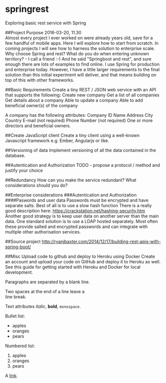 # springrest
Exploring basic rest service with Spring

##Project Purpose
2016-03-20, 11.30  
Almost every project I ever worked on were already years old, save for a few handful of mobile apps. Here I will explore how to start from scratch. In coming projects I will see how to harness the solution to enterprise scale.
Why choose Spring and rest? What do you do when entering unknown territory? - I call a friend :-) And he said "Springboot and rest", and sure enough there are lots of examples to find online. 
I use Spring for production and enterprise today. However, I have a little larger requirements to the final solution than this initial experiment will deliver, and that means building on top of this with other frameworks.

##Basic Requirements
Create a tiny REST / JSON web service with an API that supports the following:
Create new company
Get a list of all companies
Get details about a company
Able to update a company
Able to add beneficial owner(s) of the company

A company has the following attributes:
Company ID
Name
Address
City
Country
E-mail (not required)
Phone Number (not required)
One or more directors and beneficial owners.

##Create JavaScript client
Create a tiny client using a well-known Javascript framework e.g. Ember, Angularjs or like.

##Versioning of data
Implement versioning of all the data contained in the database.

##Autentication and Authorization
TODO - propose a protocol / method and justify your choice

##Redundancy
How can you make the service redundant? What considerations should you do?

##Enterprise considerations
###Autentication and Authorization
####Paswords and user data
Passwords must be encrypted and have separate salts. Best of all is to use a slow hash function
There is a really good description here: https://crackstation.net/hashing-security.htm
Another good strategy is to keep user data on another server than the main data. One standard solution is to use a LDAP hosted separately. Most often these provide salted and encrypted passwords and can integrate with multiple other authorisation services.


##Source project
http://ryanjbaxter.com/2014/12/17/building-rest-apis-with-spring-boot/



##Misc
Upload code to github and deploy to Heroku using Docker
Create an account and upload your code on GitHub and deploy it to Heroku as well. 
See this guide for getting started with Heroku and Docker for local development.


Paragraphs are separated
by a blank line.

Two spaces at the end of a line leave a  
line break.

Text attributes _italic_, 
**bold**, `monospace`.

Bullet list:

  * apples
  * oranges
  * pears

Numbered list:

  1. apples
  2. oranges
  3. pears

A [link](http://example.com).
